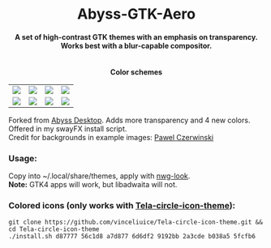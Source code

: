 <h1 align="center">
Abyss-GTK-Aero
<h4 align="center">
A set of high-contrast GTK themes with an emphasis on transparency. <br>
Works best with a blur-capable compositor.
</h4>
</h1>
<br>
<div align="center"><table><tr><b>Color schemes</b></tr><tr><td>  
<img src="https://github.com/voidcityy/Abyss-GTK-Aero/blob/0c8dccdd71ae7a29567089dce6e47e1eedde09a6/assets/abyss-blood.png"/></td><td>
<img src="https://github.com/voidcityy/Abyss-GTK-Aero/blob/0c8dccdd71ae7a29567089dce6e47e1eedde09a6/assets/abyss-deep.png"/></td><td>
<img src="https://github.com/voidcityy/Abyss-GTK-Aero/blob/0c8dccdd71ae7a29567089dce6e47e1eedde09a6/assets/abyss-envy.png"/></td><td>
<img src="https://github.com/voidcityy/Abyss-GTK-Aero/blob/0c8dccdd71ae7a29567089dce6e47e1eedde09a6/assets/abyss-lavanda.png"/></td></tr><tr><td>
<img src="https://github.com/voidcityy/Abyss-GTK-Aero/blob/0c8dccdd71ae7a29567089dce6e47e1eedde09a6/assets/abyss-miami.png"/></td><td>
<img src="https://github.com/voidcityy/Abyss-GTK-Aero/blob/0c8dccdd71ae7a29567089dce6e47e1eedde09a6/assets/abyss-lazuli.png"/></td><td>
<img src="https://github.com/voidcityy/Abyss-GTK-Aero/blob/0c8dccdd71ae7a29567089dce6e47e1eedde09a6/assets/abyss-mint.png"/></td><td>
<img src="https://github.com/voidcityy/Abyss-GTK-Aero/blob/0c8dccdd71ae7a29567089dce6e47e1eedde09a6/assets/abyss-ink.png"/></td></tr>
</table></div>

Forked from [Abyss Desktop](https://github.com/rtlewis1/GTK/tree/Abyss-Desktop). Adds more transparency and 4 new colors. Offered in my swayFX install script. <br>
Credit for backgrounds in example images: [Pawel Czerwinski](https://unsplash.com/@pawel_czerwinski)

### **Usage:**
Copy into ~/.local/share/themes, apply with [nwg-look](https://github.com/nwg-piotr/nwg-look).<br>
**Note:** GTK4 apps will work, but libadwaita will not.

### **Colored icons (only works with [Tela-circle-icon-theme](https://github.com/vinceliuice/Tela-circle-icon-theme)):**
```shell
git clone https://github.com/vinceliuice/Tela-circle-icon-theme.git && cd Tela-circle-icon-theme
./install.sh d87777 56c1d8 a7d877 6d6df2 9192bb 2a3cde b038a5 5fcfb6
```
